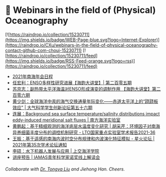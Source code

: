 # 🌊 Webinars in the field of (Physical) Oceanography

[![https://raindrop.io/collection/15230711](https://img.shields.io/badge/WEB-Page-blue.svg?logo=Internet-Explorer)](https://raindrop.io/CXu/webinars-in-the-field-of-physical-oceanography-contact-github-com-chouj-15230711) [![https://raindrop.io/collection/15230711/feed](https://img.shields.io/badge/RSS-Feed-orange.svg?logo=rss)](https://raindrop.io/collection/15230711/feed)

<!-- BLOG-POST-LIST:START -->
- [2021年南海年会日程](https://mp.weixin.qq.com/s/O-PvHtqFd-oPYUv-wrN21A)
- [任宏利：ENSO多样性研究进展【海韵大讲堂】| 第二百零五期](https://mp.weixin.qq.com/s/sm8kzf8zqOjhoZmsbnsh6A)
- [苏京志：副热带太平洋海温对ENSO形成演变的调制作用 【海韵大讲堂】第二百零六期](https://mp.weixin.qq.com/s/539sW2d_5z9SCnaon0M0Yw)
- [黄少剑：全球海洋中汞的海气交换通量年际变化——赤道太平洋上的“跷跷板效应” | 大气科学学生创新论坛第五十六期](https://mp.weixin.qq.com/s/3A1qzsr7D2-0ZZuqxx6SLg)
- [连展：Background sea surface temperature/salinity distributions impact eddy-induced meridional salt fluxes | 南方海洋实验室](https://mp.weixin.qq.com/s/5xKy1JSx5xatgvijvf32Tg)
- [黄鹏起：基于精细观测的海洋底层水温度变化研究 | 胡采芹：环境因子对南海异养细菌丰度分布的调控机制研究 - LTO国家重点实验室学术报告2021-36](https://mp.weixin.qq.com/s/_XXMCsW2lFQ2qekUeege7g)
- [王振：基于遥感的南海内波时空分布规律和内波演化特征模拟 - 星火论坛 | 2021年第35次学术论坛通知](https://mp.weixin.qq.com/s/Ev-rgz6Oyq93idp7DAEbZA)
- [李硕：水下机器人发展与应用 | 上交海洋学院](https://mp.weixin.qq.com/s/Qw7wnOZ-38bDjx9wTjtylA)
- [讲座预告 | IAMAS青年科学家诺奖线上解读会](https://mp.weixin.qq.com/s/TNthDCG1R7WBYcl0Ts5bIg)
<!-- BLOG-POST-LIST:END -->

###### Collaborate with [Dr. Tongya Liu](https://liutongya.github.io/) and Jiehong Han. Cheers.
